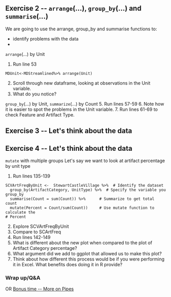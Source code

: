 ## Exercise 2 -- `arrange`(...), `group_by`(...) and `summarise`(...)
We are going to use the arrange, group_by and summarise functions to: 

* identify problems with the data
* 

`arrange`(...) by Unit
1. Run line 53
```
MDUnit<-MDStreamlined%>% arrange(Unit)
```
2. Scroll through new dataframe, looking at observations in the Unit variable.
3. What do you notice?

`group_by`(...) by Unit, `summarize`(...) by Count
5. Run lines 57-59
6. Note how it is easier to spot the problems in the Unit variable.
7. Run lines 61-69 to check Feature and Artifact Type.

## Exercise 3 -- Let's think about the data



## Exercise 4 -- Let's think about the data
`mutate` with multiple groups
Let's say we want to look at artifact percentage by unit type
1. Run lines 135-139

```
SCVArtFreqByUnit <-  StewartCastleVillage %>%  # Identify the dataset
  group_by(ArtifactCategory, UnitType) %>%  # Specify the variable you group_by
  summarise(Count = sum(Count)) %>%      # Summarize to get total count
  mutate(Percent = Count/sum(Count))     # Use mutate function to calculate the
# Percent
```
2. Explore SCVArtFreqByUnit
3. Compare to SCArtFreq
4. Run lines 142-149
5. What is different about the new plot when compared to the plot of Artifact Category percentage? 
6. What argument did we add to ggplot that allowed us to make this plot?
7. Think about how different this process would be if you were performing it in Excel. What benefits does doing it in R provide?

### Wrap up/Q&A 
OR
[Bonus time -- More on Pipes](https://github.com/DAACS-Research-Consortium/DAACS-Open-Academy/blob/main/FSS2021/Workshop3/Part_IV.md)

